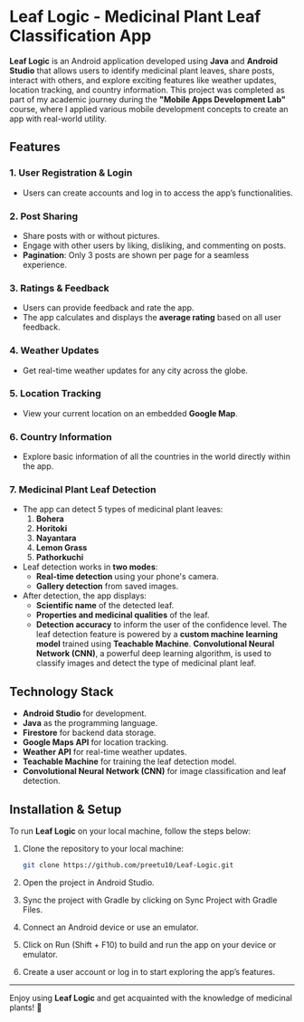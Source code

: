 # Leaf Logic - Medicinal Plant Leaf Classification App

**Leaf Logic** is an Android application developed using **Java** and **Android Studio** that allows users to identify medicinal plant leaves, share posts, interact with others, and explore exciting features like weather updates, location tracking, and country information. This project was completed as part of my academic journey during the **"Mobile Apps Development Lab"** course, where I applied various mobile development concepts to create an app with real-world utility.

## Features

### 1. **User Registration & Login**
   - Users can create accounts and log in to access the app’s functionalities.
   
### 2. **Post Sharing**
   - Share posts with or without pictures.
   - Engage with other users by liking, disliking, and commenting on posts.
   - **Pagination**: Only 3 posts are shown per page for a seamless experience.

### 3. **Ratings & Feedback**
   - Users can provide feedback and rate the app.
   - The app calculates and displays the **average rating** based on all user feedback.

### 4. **Weather Updates**
   - Get real-time weather updates for any city across the globe.

### 5. **Location Tracking**
   - View your current location on an embedded **Google Map**.

### 6. **Country Information**
   - Explore basic information of all the countries in the world directly within the app.

### 7. **Medicinal Plant Leaf Detection**
   - The app can detect 5 types of medicinal plant leaves:
     1. **Bohera**
     2. **Horitoki**
     3. **Nayantara**
     4. **Lemon Grass**
     5. **Pathorkuchi**
   - Leaf detection works in **two modes**:
     - **Real-time detection** using your phone's camera.
     - **Gallery detection** from saved images.
   - After detection, the app displays:
     - **Scientific name** of the detected leaf.
     - **Properties and medicinal qualities** of the leaf.
     - **Detection accuracy** to inform the user of the confidence level. The leaf detection feature is powered by a **custom machine learning model** trained using **Teachable Machine**. **Convolutional Neural Network (CNN)**, a powerful deep learning algorithm, is used to classify images and detect the type of medicinal plant leaf.

## Technology Stack

- **Android Studio** for development.
- **Java** as the programming language.
- **Firestore** for backend data storage.
- **Google Maps API** for location tracking.
- **Weather API** for real-time weather updates.
- **Teachable Machine** for training the leaf detection model.
- **Convolutional Neural Network (CNN)** for image classification and leaf detection.

## Installation & Setup

To run **Leaf Logic** on your local machine, follow the steps below:

1. Clone the repository to your local machine:
   ```bash
   git clone https://github.com/preetu10/Leaf-Logic.git
2. Open the project in Android Studio.

3. Sync the project with Gradle by clicking on Sync Project with Gradle Files.

4. Connect an Android device or use an emulator.

5. Click on Run (Shift + F10) to build and run the app on your device or emulator.

6. Create a user account or log in to start exploring the app’s features.

---

Enjoy using **Leaf Logic** and get acquainted with the knowledge of medicinal plants! 🌿
